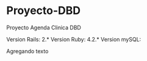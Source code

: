 # Proyecto-DBD
Proyecto Agenda Clinica DBD

Version Rails: 2.*
Version Ruby: 4.2.*
Version mySQL: 

Agregando texto